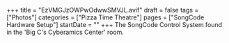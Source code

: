 +++
title = "EzVMGJzOWPwOdwwSMVJL.avif"
draft = false
tags = ["Photos"]
categories = ["Pizza Time Theatre"]
pages = ["SongCode Hardware Setup"]
startDate = ""
+++
The SongCode Control System found in the 'Big C's Cyberamics Center' room.
